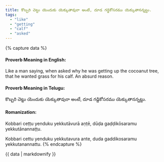 ```yaml
---
title: కొబ్బరి చెట్టు యెందుకు యెక్కుతావురా అంటే, దూడ గడ్డికోసరము యెక్కుతానన్నట్టు.
tags:
  - "like"
  - "getting"
  - "calf"
  - "asked"
---
```


{% capture data %}
#### Proverb Meaning in English:
Like a man saying, when asked why he was getting up the cocoanut tree, that he wanted grass for his calf.
An absurd reason.

#### Proverb Meaning in Telugu:
కొబ్బరి చెట్టు యెందుకు యెక్కుతావురా అంటే, దూడ గడ్డికోసరము యెక్కుతానన్నట్టు.

#### Romanization:
Kobbari ceṭṭu yenduku yekkutāvurā aṇṭē, dūḍa gaḍḍikōsaramu yekkutānannaṭṭu.

Kobbari cettu yenduku yekkutavura ante, duda gaddikosaramu yekkutanannattu.
{% endcapture %}

{{ data | markdownify }}

